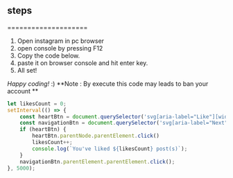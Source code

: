 ## steps
====================

1. Open instagram in pc browser
2. open console by pressing F12                                                                        
1. Copy the code below.
1. paste it on browser console and hit enter key.
1. All set!

*Happy coding!* :)
**Note : By execute this code may leads to ban your account **

```javascript
let likesCount = 0;
setInterval(() => {
    const heartBtn = document.querySelector('svg[aria-label="Like"][width="24"]');
    const navigationBtn = document.querySelector('svg[aria-label="Next"]');
    if (heartBtn) {
        heartBtn.parentNode.parentElement.click()
        likesCount++;
        console.log(`You've liked ${likesCount} post(s)`);
    }
    navigationBtn.parentElement.parentElement.click();
}, 5000);
```
